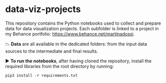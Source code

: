 # data-viz-projects

This repository contains the Python notebooks used to collect and prepare data for data visualization projects. 
Each subfolder is linked to a project in my Behance portfolio: https://www.behance.net/martinadossi.


📉 **Data** are all available in the dedicated folders: from the input data sources to the intermediate and final results. 

▶ **To run the notebooks**, after having cloned the repository, install the required libraries from the root directory by running:

`pip3 install -r requirements.txt`
